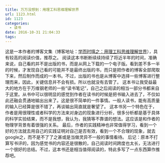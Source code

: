```yaml
---
title: 万万没想到：用理工科思维理解世界
url: 1123.html
id: 1123
categories:
  - 读书
date: 2016-10-31 21:04:33
tags:
---
```


这是一本作者的博客文集（博客地址：[学而时嘻之：用理工科思维理解世界](http://www.geekonomics10000.com/)），具有较高的阅读价值，推荐之。 阅读这本书断断续续持续了将近半年的时间，准确来说，自己看的并不是出版的书，而是从网上下载的一个电子版。看到差不多一半的时候，才发现自己看的可能并不是最终出版的书，而只是把作者的博客全部爬取下来，然后制作而成的一本书。不过，出版的书也是从博客中选择一些博客进行整理而来，因此，关键信息并不会有损。所以也就没有去管了。 这本书让我受益最大的地方在于万维钢老师的一些“读书笔记”，自己之后阅读的相当一部分书都来自于这里。从书中可以很明显的感觉到作者在读书的时候是把书输入进去了，不仅如此还融会贯通地输出出来了。这是很不简单的一件事情。一般人读书，能有高质量的输入已经算是很不错了，再谈输出简直就是奢望了。 这本书另一个特色在于，作者是用很理性或者科学的方法来对身边的现象进行分析，很多分析都是基于具体的科学实验结果，而不是我想，我认为，我猜等不靠谱的想法。这应该是和作者的物理学背景有着很强的关系。 最后，作者的实践精神也非常值得学习，看到一个好的方法就去用自己的实践证明对自己是否有效，看到一个不合理的现象，就去google之，而不是不了了之甚或是当做灵异不一般的事情看待。 后记：原本不打算写书评的，因为感觉书的内容还是很散的，自己阅读时间跨度也太长，无法进行一个很好的总结。不过，这本书还是相当值得阅读的，特此多写了一点东西算作推荐吧。
